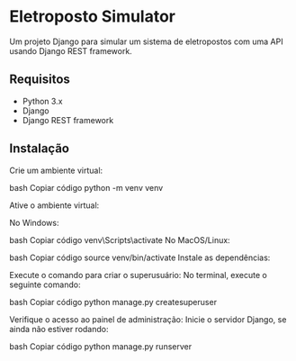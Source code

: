 # Eletroposto Simulator

Um projeto Django para simular um sistema de eletropostos com uma API usando Django REST framework.

## Requisitos

- Python 3.x
- Django
- Django REST framework

## Instalação
 Crie um ambiente virtual:

bash
Copiar código
python -m venv venv

Ative o ambiente virtual:

No Windows:

bash
Copiar código
venv\Scripts\activate
No MacOS/Linux:

bash
Copiar código
source venv/bin/activate
Instale as dependências:


Execute o comando para criar o superusuário: No terminal, execute o seguinte comando:

bash
Copiar código
python manage.py createsuperuser
 

 Verifique o acesso ao painel de administração: Inicie o servidor Django, se ainda não estiver rodando:

bash
Copiar código
python manage.py runserver